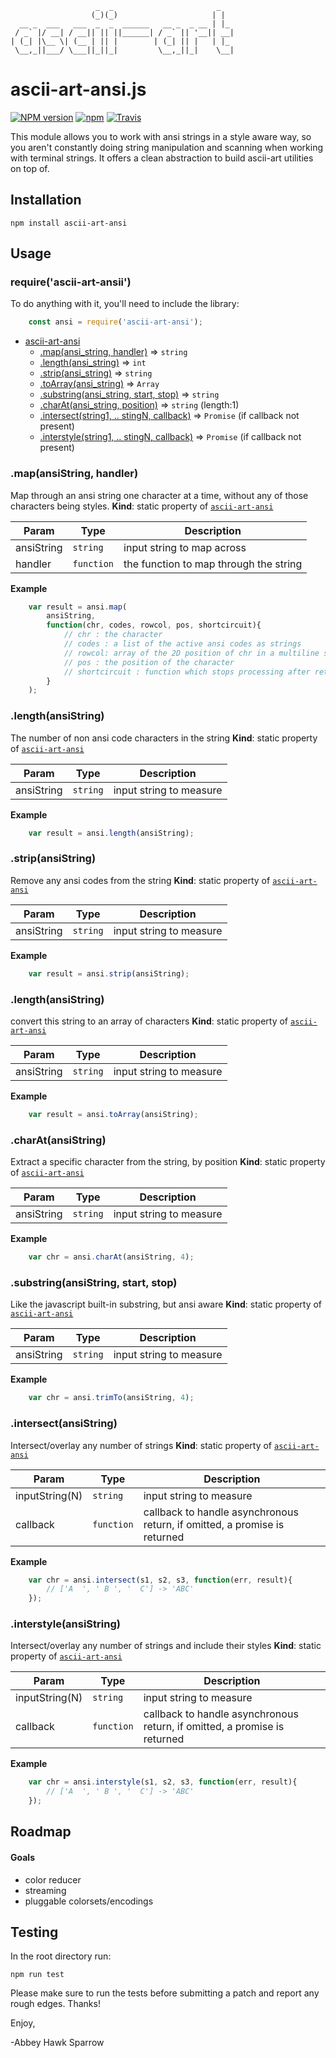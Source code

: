                        _  _                       _
                      (_)(_)                     | |
      __ _  ___   ___  _  _  ______   __ _  _ __ | |_
     / _` |/ __| / __|| || ||______| / _` || '__|| __|
    | (_| |\__ \| (__ | || |        | (_| || |   | |_
     \__,_||___/ \___||_||_|         \__,_||_|    \__|

ascii-art-ansi.js
=================

[![NPM version](https://img.shields.io/npm/v/ascii-art-ansi.svg)]()
[![npm](https://img.shields.io/npm/dt/ascii-art-ansi.svg)]()
[![Travis](https://img.shields.io/travis/khrome/ascii-art-ansi.svg)]()

This module allows you to work with ansi strings in a style aware way, so you aren't constantly doing string manipulation and scanning when working with terminal strings. It offers a clean abstraction to build ascii-art utilities on top of.


Installation
------------

    npm install ascii-art-ansi


Usage
------

<a name="module_ascii_art_ansi"></a>
### require('ascii-art-ansii')
To do anything with it, you'll need to include the library:

```javascript
    const ansi = require('ascii-art-ansi');
```

* [ascii-art-ansi](#module_ascii_art_ansi)
  * [.map(ansi_string, handler)](#module_ascii_art_ansi.map) ⇒ <code>string</code>
  * [.length(ansi_string)](#module_ascii_art_ansi.length) ⇒ <code>int</code>
  * [.strip(ansi_string)](#module_ascii_art_ansi.strip) ⇒ <code>string</code>
  * [.toArray(ansi_string)](#module_ascii_art_ansi.to_array) ⇒ <code>Array</code>
  * [.substring(ansi_string, start, stop)](#module_ascii_art_ansi.substring) ⇒ <code>string</code>
  * [.charAt(ansi_string, position)](#module_ascii_art_ansi.charat) ⇒ <code>string</code> (length:1)
  * [.intersect(string1, .. stingN, callback)](#module_ascii_art_ansi.intersect) ⇒ <code>Promise</code> (if callback not present)
  * [.interstyle(string1, .. stingN, callback)](#module_ascii_art_ansi.interstyle) ⇒ <code>Promise</code> (if callback not present)

<a name="module_ascii_art_ansi.map"></a>
### .map(ansiString, handler)
Map through an ansi string one character at a time, without any of those characters being styles.
**Kind**: static property of <code>[ascii-art-ansi](#ascii-art-ansi)</code>

| Param | Type | Description |
| --- | --- | --- |
| ansiString | <code>string</code> | input string to map across |
| handler | <code>function</code> | the function to map through the string |

**Example**

```javascript
    var result = ansi.map(
        ansiString,
        function(chr, codes, rowcol, pos, shortcircuit){
            // chr : the character
            // codes : a list of the active ansi codes as strings
            // rowcol: array of the 2D position of chr in a multiline string
            // pos : the position of the character
            // shortcircuit : function which stops processing after return
        }
    );
```

<a name="module_ascii_art_ansi.length"></a>
### .length(ansiString)
The number of non ansi code characters in the string
**Kind**: static property of <code>[ascii-art-ansi](#ascii-art-ansi)</code>

| Param | Type | Description |
| --- | --- | --- |
| ansiString | <code>string</code> | input string to measure |

**Example**

```javascript
    var result = ansi.length(ansiString);
```

<a name="module_ascii_art_ansi.strip"></a>
### .strip(ansiString)
Remove any ansi codes from the string
**Kind**: static property of <code>[ascii-art-ansi](#ascii-art-ansi)</code>

| Param | Type | Description |
| --- | --- | --- |
| ansiString | <code>string</code> | input string to measure |

**Example**

```javascript
    var result = ansi.strip(ansiString);
```

<a name="module_ascii_art_ansi.to_array"></a>
### .length(ansiString)
convert this string to an array of characters
**Kind**: static property of <code>[ascii-art-ansi](#ascii-art-ansi)</code>

| Param | Type | Description |
| --- | --- | --- |
| ansiString | <code>string</code> | input string to measure |

**Example**

```javascript
    var result = ansi.toArray(ansiString);
```

<a name="module_ascii_art_ansi.charat"></a>
### .charAt(ansiString)
Extract a specific character from the string, by position
**Kind**: static property of <code>[ascii-art-ansi](#ascii-art-ansi)</code>

| Param | Type | Description |
| --- | --- | --- |
| ansiString | <code>string</code> | input string to measure |

**Example**

```javascript
    var chr = ansi.charAt(ansiString, 4);
```

<a name="module_ascii_art_ansi.substring"></a>
### .substring(ansiString, start, stop)
Like the javascript built-in substring, but ansi aware
**Kind**: static property of <code>[ascii-art-ansi](#ascii-art-ansi)</code>

| Param | Type | Description |
| --- | --- | --- |
| ansiString | <code>string</code> | input string to measure |

**Example**

```javascript
    var chr = ansi.trimTo(ansiString, 4);
```

<a name="module_ascii_art_ansi.intersect"></a>
### .intersect(ansiString)
Intersect/overlay any number of strings
**Kind**: static property of <code>[ascii-art-ansi](#ascii-art-ansi)</code>

| Param | Type | Description |
| --- | --- | --- |
| inputString(N) | <code>string</code> | input string to measure |
| callback | <code>function</code> | callback to handle asynchronous return, if omitted, a promise is returned |

**Example**

```javascript
    var chr = ansi.intersect(s1, s2, s3, function(err, result){
        // ['A  ', ' B ', '  C'] -> 'ABC'
    });
```

<a name="module_ascii_art_ansi.interstyle"></a>
### .interstyle(ansiString)
Intersect/overlay any number of strings and include their styles
**Kind**: static property of <code>[ascii-art-ansi](#ascii-art-ansi)</code>

| Param | Type | Description |
| --- | --- | --- |
| inputString(N) | <code>string</code> | input string to measure |
| callback | <code>function</code> | callback to handle asynchronous return, if omitted, a promise is returned |

**Example**

```javascript
    var chr = ansi.interstyle(s1, s2, s3, function(err, result){
        // ['A  ', ' B ', '  C'] -> 'ABC'
    });
```


Roadmap
-------

#### Goals
- color reducer
- streaming
- pluggable colorsets/encodings


Testing
-------
In the root directory run:

	npm run test

Please make sure to run the tests before submitting a patch and report any rough edges. Thanks!

Enjoy,

-Abbey Hawk Sparrow
